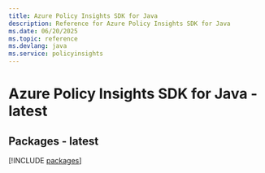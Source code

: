 ```yaml
---
title: Azure Policy Insights SDK for Java
description: Reference for Azure Policy Insights SDK for Java
ms.date: 06/20/2025
ms.topic: reference
ms.devlang: java
ms.service: policyinsights
---
```

# Azure Policy Insights SDK for Java - latest
## Packages - latest
[!INCLUDE [packages](policy-insights-index.md)]